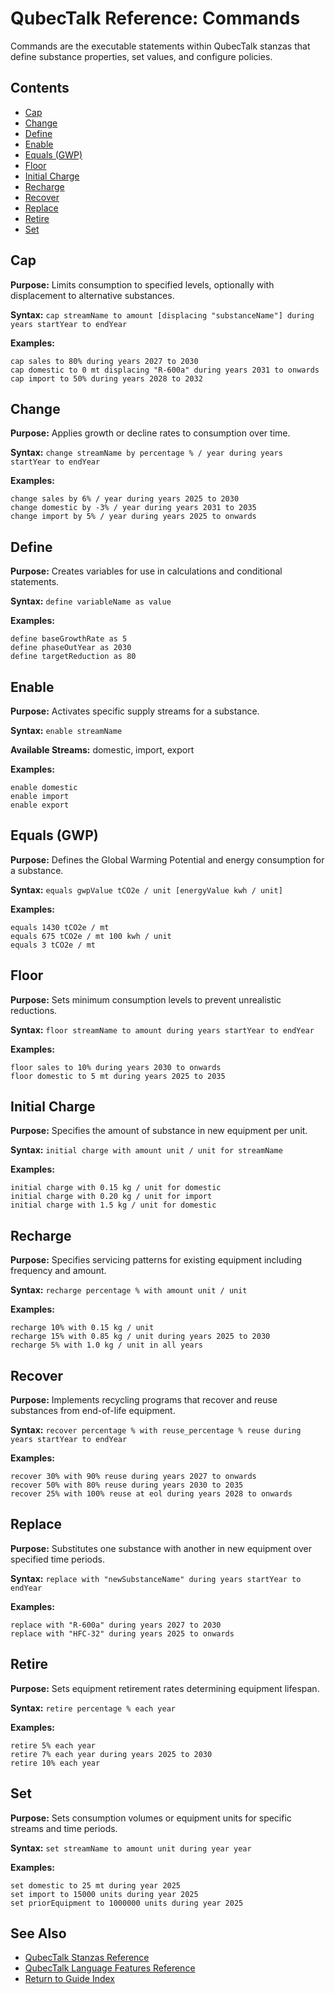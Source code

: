 # QubecTalk Reference: Commands

Commands are the executable statements within QubecTalk stanzas that define substance properties, set values, and configure policies.

## Contents

- [Cap](#cap)
- [Change](#change)
- [Define](#define)
- [Enable](#enable)
- [Equals (GWP)](#equals-gwp)
- [Floor](#floor)
- [Initial Charge](#initial-charge)
- [Recharge](#recharge)
- [Recover](#recover)
- [Replace](#replace)
- [Retire](#retire)
- [Set](#set)

## Cap

**Purpose:** Limits consumption to specified levels, optionally with displacement to alternative substances.

**Syntax:** `cap streamName to amount [displacing "substanceName"] during years startYear to endYear`

**Examples:**
```qubectalk
cap sales to 80% during years 2027 to 2030
cap domestic to 0 mt displacing "R-600a" during years 2031 to onwards
cap import to 50% during years 2028 to 2032
```

## Change

**Purpose:** Applies growth or decline rates to consumption over time.

**Syntax:** `change streamName by percentage % / year during years startYear to endYear`

**Examples:**
```qubectalk
change sales by 6% / year during years 2025 to 2030
change domestic by -3% / year during years 2031 to 2035
change import by 5% / year during years 2025 to onwards
```

## Define

**Purpose:** Creates variables for use in calculations and conditional statements.

**Syntax:** `define variableName as value`

**Examples:**
```qubectalk
define baseGrowthRate as 5
define phaseOutYear as 2030
define targetReduction as 80
```

## Enable

**Purpose:** Activates specific supply streams for a substance.

**Syntax:** `enable streamName`

**Available Streams:** domestic, import, export

**Examples:**
```qubectalk
enable domestic
enable import
enable export
```

## Equals (GWP)

**Purpose:** Defines the Global Warming Potential and energy consumption for a substance.

**Syntax:** `equals gwpValue tCO2e / unit [energyValue kwh / unit]`

**Examples:**
```qubectalk
equals 1430 tCO2e / mt
equals 675 tCO2e / mt 100 kwh / unit
equals 3 tCO2e / mt
```

## Floor

**Purpose:** Sets minimum consumption levels to prevent unrealistic reductions.

**Syntax:** `floor streamName to amount during years startYear to endYear`

**Examples:**
```qubectalk
floor sales to 10% during years 2030 to onwards
floor domestic to 5 mt during years 2025 to 2035
```

## Initial Charge

**Purpose:** Specifies the amount of substance in new equipment per unit.

**Syntax:** `initial charge with amount unit / unit for streamName`

**Examples:**
```qubectalk
initial charge with 0.15 kg / unit for domestic
initial charge with 0.20 kg / unit for import
initial charge with 1.5 kg / unit for domestic
```

## Recharge

**Purpose:** Specifies servicing patterns for existing equipment including frequency and amount.

**Syntax:** `recharge percentage % with amount unit / unit`

**Examples:**
```qubectalk
recharge 10% with 0.15 kg / unit
recharge 15% with 0.85 kg / unit during years 2025 to 2030
recharge 5% with 1.0 kg / unit in all years
```

## Recover

**Purpose:** Implements recycling programs that recover and reuse substances from end-of-life equipment.

**Syntax:** `recover percentage % with reuse_percentage % reuse during years startYear to endYear`

**Examples:**
```qubectalk
recover 30% with 90% reuse during years 2027 to onwards
recover 50% with 80% reuse during years 2030 to 2035
recover 25% with 100% reuse at eol during years 2028 to onwards
```

## Replace

**Purpose:** Substitutes one substance with another in new equipment over specified time periods.

**Syntax:** `replace with "newSubstanceName" during years startYear to endYear`

**Examples:**
```qubectalk
replace with "R-600a" during years 2027 to 2030
replace with "HFC-32" during years 2025 to onwards
```

## Retire

**Purpose:** Sets equipment retirement rates determining equipment lifespan.

**Syntax:** `retire percentage % each year`

**Examples:**
```qubectalk
retire 5% each year
retire 7% each year during years 2025 to 2030
retire 10% each year
```

## Set

**Purpose:** Sets consumption volumes or equipment units for specific streams and time periods.

**Syntax:** `set streamName to amount unit during year year`

**Examples:**
```qubectalk
set domestic to 25 mt during year 2025
set import to 15000 units during year 2025
set priorEquipment to 1000000 units during year 2025
```

## See Also

- [QubecTalk Stanzas Reference](qubectalk_stanzas.md)
- [QubecTalk Language Features Reference](qubectalk_language_features.md)
- [Return to Guide Index](index.md)